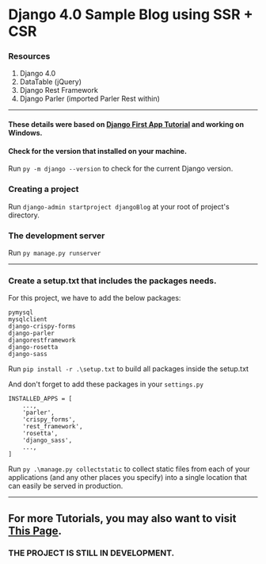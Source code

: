 # Django 4.0 Sample Blog using SSR + CSR

### Resources
1. Django 4.0
2. DataTable (jQuery)
3. Django Rest Framework
4. Django Parler (imported Parler Rest within)

----
#### These details were based on [Django First App Tutorial](https://docs.djangoproject.com/en/4.0/intro/tutorial01/) and working on Windows.
#### Check for the version that installed on your machine.
Run `py -m django --version` to check for the current Django version.
### Creating a project
Run `django-admin startproject djangoBlog` at your root of project's directory.
### The development server
Run `py manage.py runserver`

---

### Create a setup.txt that includes the packages needs.

For this project, we have to add the below packages:
```text
pymysql
mysqlclient
django-crispy-forms
django-parler
djangorestframework
django-rosetta
django-sass
```
Run `pip install -r .\setup.txt` to build all packages inside the setup.txt

And don't forget to add these packages in your `settings.py`

```pycon
INSTALLED_APPS = [
    ...,
    'parler',
    'crispy_forms',
    'rest_framework',
    'rosetta',
    'django_sass',
    ...,
]
```

Run `py .\manage.py collectstatic` to collect static files from each of your applications (and any other places you specify) into a single location that can easily be served in production.

---
For more Tutorials, you may also want to visit [This Page](https://github.com/fecoderchinh/django-blog/blob/master/docs/index.md).
---
### THE PROJECT IS STILL IN DEVELOPMENT.